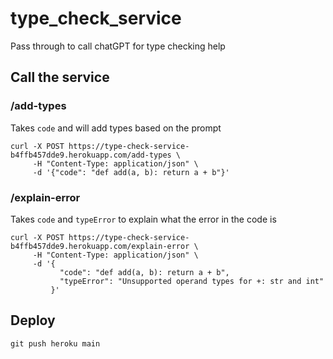 # type_check_service
Pass through to call chatGPT for type checking help

## Call the service

### /add-types

Takes `code` and will add types based on the prompt

```
curl -X POST https://type-check-service-b4ffb457dde9.herokuapp.com/add-types \
     -H "Content-Type: application/json" \
     -d '{"code": "def add(a, b): return a + b"}'
```

### /explain-error

Takes `code` and `typeError` to explain what the error in the code is

```
curl -X POST https://type-check-service-b4ffb457dde9.herokuapp.com/explain-error \
     -H "Content-Type: application/json" \
     -d '{
           "code": "def add(a, b): return a + b",
           "typeError": "Unsupported operand types for +: str and int"
         }'
```

## Deploy

`git push heroku main`


